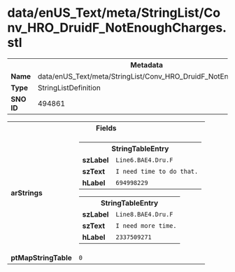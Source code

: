<h1>data/enUS_Text/meta/StringList/Conv_HRO_DruidF_NotEnoughCharges.stl</h1><table><tr><th colspan="100%">Metadata</th></tr><tr><td><b>Name</b></td><td>data/enUS_Text/meta/StringList/Conv_HRO_DruidF_NotEnoughCharges.stl</td></tr><tr><td><b>Type</b></td><td>StringListDefinition</td></tr><tr><td><b>SNO ID</b></td><td>494861</td></tr></table>

<table><tr><th colspan="100%">Fields</th></tr><tr><td><b>arStrings</b></td><td><table><tr><th colspan="100%">StringTableEntry</th></tr><tr><td><b>szLabel</b></td><td><code>Line6.BAE4.Dru.F</code></td></tr><tr><td><b>szText</b></td><td><code>I need time to do that.</code></td></tr><tr><td><b>hLabel</b></td><td><code>694998229</code></td></tr></table>


<table><tr><th colspan="100%">StringTableEntry</th></tr><tr><td><b>szLabel</b></td><td><code>Line8.BAE4.Dru.F</code></td></tr><tr><td><b>szText</b></td><td><code>I need more time.</code></td></tr><tr><td><b>hLabel</b></td><td><code>2337509271</code></td></tr></table>


</td></tr><tr><td><b>ptMapStringTable</b></td><td><code>0</code></td></tr></table>

